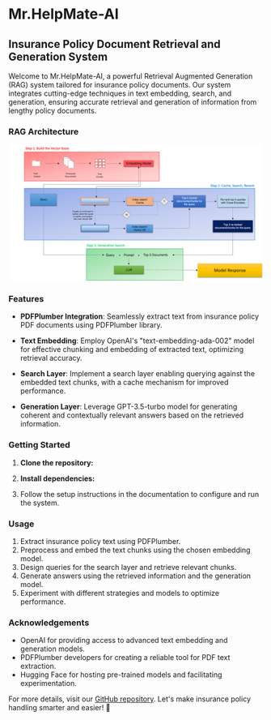 # Mr.HelpMate-AI

## Insurance Policy Document Retrieval and Generation System

Welcome to Mr.HelpMate-AI, a powerful Retrieval Augmented Generation (RAG) system tailored for insurance policy documents. Our system integrates cutting-edge techniques in text embedding, search, and generation, ensuring accurate retrieval and generation of information from lengthy policy documents.

### RAG Architecture

![Project Architecture](https://github.com/rajuaiml777/Mr.HelpMate-AI/blob/main/data/image/Picture1.png)

### Features

- **PDFPlumber Integration**: Seamlessly extract text from insurance policy PDF documents using PDFPlumber library.
  
- **Text Embedding**: Employ OpenAI's "text-embedding-ada-002" model for effective chunking and embedding of extracted text, optimizing retrieval accuracy.
  
- **Search Layer**: Implement a search layer enabling querying against the embedded text chunks, with a cache mechanism for improved performance.
  
- **Generation Layer**: Leverage GPT-3.5-turbo model for generating coherent and contextually relevant answers based on the retrieved information.

### Getting Started

1. **Clone the repository:**


2. **Install dependencies:**


3. Follow the setup instructions in the documentation to configure and run the system.

### Usage

1. Extract insurance policy text using PDFPlumber.
2. Preprocess and embed the text chunks using the chosen embedding model.
3. Design queries for the search layer and retrieve relevant chunks.
4. Generate answers using the retrieved information and the generation model.
5. Experiment with different strategies and models to optimize performance.

### Acknowledgements

- OpenAI for providing access to advanced text embedding and generation models.
- PDFPlumber developers for creating a reliable tool for PDF text extraction.
- Hugging Face for hosting pre-trained models and facilitating experimentation.

For more details, visit our [GitHub repository](https://github.com/rajuaiml777/Mr.HelpMate-AI). Let's make insurance policy handling smarter and easier! 🚀

